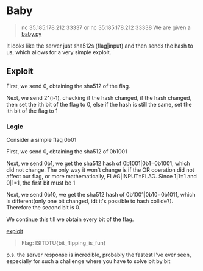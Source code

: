 # Baby
>nc 35.185.178.212 33337 or nc 35.185.178.212 33338
We are given a [baby.py](baby.py)

It looks like the server just sha512s (flag|input) and then sends the hash to us, which allows for a very simple exploit.

## Exploit

First, we send 0, obtaining the sha512 of the flag.

Next, we send 2^(i-1), checking if the hash changed, if the hash changed, then set the ith bit of the flag to 0, else if the hash is still the same, set the ith bit of the flag to 1

### Logic

Consider a simple flag 0b01

First, we send 0, obtaining the sha512 of 0b1001

Next, we send 0b1, we get the sha512 hash of 0b1001|0b1=0b1001, which did not change. The only way it won't change is if the OR operation did not affect our flag, or more mathematically, FLAG|INPUT=FLAG. Since 1|1=1 and 0|1=1, the first bit must be 1

Next, we send 0b10, we get the sha512 hash of 0b1001|0b10=0b1011, which is different(only one bit changed, idt it's possible to hash collide?). Therefore the second bit is 0.

We continue this till we obtain every bit of the flag.

[exploit](exploit.py)


>Flag: ISITDTU{bit\_flipping\_is\_fun}

p.s. the server response is incredible, probably the fastest I've ever seen, especially for such a challenge where you have to solve bit by bit
